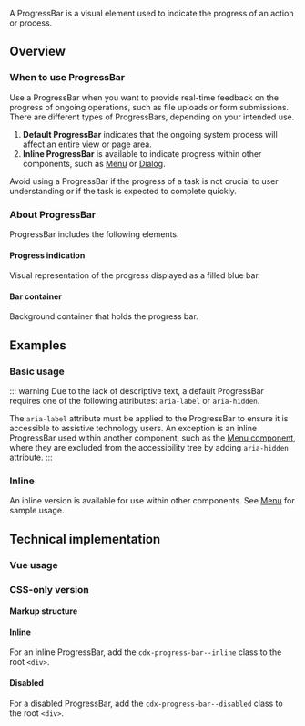 <script setup>
import CdxDocsConfigurableGeneric from '@/../src/components/configurable-generic/ConfigurableGeneric.vue';
import { CdxProgressBar } from '@wikimedia/codex';

const controlsConfig = [
	{
		name: 'inline',
		type: 'boolean'
	},
	{
		name: 'aria-label',
		type: 'text',
		initial: 'ProgressBar example'
	},
	{
		name: 'disabled',
		type: 'boolean'
	}
];
</script>

A ProgressBar is a visual element used to indicate the progress of an action or process.

<cdx-demo-wrapper :controls-config="controlsConfig" :show-generated-code="true">
<template v-slot:demo="{ propValues }">
	<cdx-docs-configurable-generic v-bind="propValues" />
</template>
</cdx-demo-wrapper>

## Overview

### When to use ProgressBar

Use a ProgressBar when you want to provide real-time feedback on the progress of
ongoing operations, such as file uploads or form submissions. There are different types of ProgressBars, depending on your intended use.

1. **Default ProgressBar** indicates that the ongoing system process will affect an
entire view or page area.
2. **Inline ProgressBar** is available to indicate progress within other components, such as [Menu](./menu.md) or
[Dialog](./dialog.md).

Avoid using a ProgressBar if the progress of a task is not crucial to user understanding or if the task is expected to complete quickly.

### About ProgressBar

ProgressBar includes the following elements.

#### Progress indication

Visual representation of the progress displayed as a filled blue bar.

#### Bar container

Background container that holds the progress bar.

## Examples

### Basic usage

<cdx-demo-wrapper>
<template v-slot:demo>
	<cdx-progress-bar aria-label="Indeterminate progress bar" />
</template>

<template v-slot:code>

```vue-html
<cdx-progress-bar aria-label="Indeterminate progress bar" />
```

</template>
</cdx-demo-wrapper>

::: warning
Due to the lack of descriptive text, a default ProgressBar requires one of the
following attributes: `aria-label` or `aria-hidden`.

The `aria-label` attribute must be applied to the ProgressBar to ensure it is accessible to assistive technology users. An exception is an inline ProgressBar used within another component,
such as the [Menu component](./menu.md), where they are excluded from the accessibility tree by
adding `aria-hidden` attribute.
:::

### Inline

An inline version is available for use within other components. See
[Menu](./menu#pending-state) for sample usage.

<cdx-demo-wrapper>
<template v-slot:demo>
	<cdx-progress-bar :inline="true" aria-label="ProgressBar example" />
</template>

<template v-slot:code>

```vue-html
<cdx-progress-bar :inline="true" />
```

</template>
</cdx-demo-wrapper>

## Technical implementation

### Vue usage

### CSS-only version

#### Markup structure

<cdx-demo-wrapper>
<template v-slot:demo>
	<!-- Wrapper div with ARIA attributes -->
	<div class="cdx-progress-bar" role="progressbar" aria-label="ProgressBar example">
		<!-- Empty inner div -->
		<div class="cdx-progress-bar__bar" />
	</div>
</template>

<template v-slot:code>

```html
<!-- Wrapper div with ARIA attributes -->
<div class="cdx-progress-bar" role="progressbar" aria-label="ProgressBar example">
	<!-- Empty inner div -->
	<div class="cdx-progress-bar__bar" />
</div>
```

</template>
</cdx-demo-wrapper>

#### Inline

For an inline ProgressBar, add the `cdx-progress-bar--inline` class to the root `<div>`.

<cdx-demo-wrapper>
<template v-slot:demo>
	<div class="cdx-progress-bar cdx-progress-bar--inline" role="progressbar">
		<div class="cdx-progress-bar__bar" />
	</div>
</template>

<template v-slot:code>

```html
<div class="cdx-progress-bar cdx-progress-bar--inline" role="progressbar">
	<div class="cdx-progress-bar__bar" />
</div>
```

</template>
</cdx-demo-wrapper>

#### Disabled

For a disabled ProgressBar, add the `cdx-progress-bar--disabled` class to the root `<div>`.

<cdx-demo-wrapper>
<template v-slot:demo>
	<div class="cdx-progress-bar cdx-progress-bar--disabled" role="progressbar">
		<div class="cdx-progress-bar__bar" />
	</div>
</template>

<template v-slot:code>

```html
<div class="cdx-progress-bar cdx-progress-bar--disabled" role="progressbar">
	<div class="cdx-progress-bar__bar" />
</div>
```

</template>
</cdx-demo-wrapper>

<cdx-demo-wrapper>
<template v-slot:demo>
	<div class="cdx-progress-bar cdx-progress-bar--inline cdx-progress-bar--disabled" role="progressbar">
		<div class="cdx-progress-bar__bar" />
	</div>
</template>

<template v-slot:code>

```html
<div class="cdx-progress-bar cdx-progress-bar--inline cdx-progress-bar--disabled" role="progressbar">
	<div class="cdx-progress-bar__bar" />
</div>
```

</template>
</cdx-demo-wrapper>